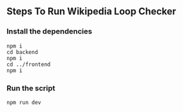 ## Steps To Run Wikipedia Loop Checker 

### Install the dependencies
```
npm i 
cd backend
npm i 
cd ../frontend
npm i
```

### Run the script 
```
npm run dev
```
